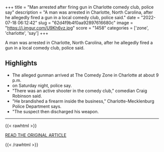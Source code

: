 +++
title = "Man arrested after firing gun in Charlotte comedy club, police say"
description = "A man was arrested in Charlotte, North Carolina, after he allegedly fired a gun in a local comedy club, police said."
date = "2022-07-18 06:12:42"
slug = "62d4f9b4f0aa92897616680c"
image = "https://i.imgur.com/U9Kh6vz.jpg"
score = "1458"
categories = ['zone', 'charlotte', 'say']
+++

A man was arrested in Charlotte, North Carolina, after he allegedly fired a gun in a local comedy club, police said.

## Highlights

- The alleged gunman arrived at The Comedy Zone in Charlotte at about 9 p.m.
- on Saturday night, police say.
- "There was an active shooter in the comedy club," comedian Craig Robinson said.
- "He brandished a firearm inside the business," Charlotte-Mecklenburg Police Department says.
- "The suspect then discharged his weapon.

---

{{< rawhtml >}}
  <p class="article-category">
    <a target="_blank" href="https://abcnews.go.com/US/man-arrested-firing-gun-charlotte-comedy-club-police/story?id=86958200">READ THE ORIGINAL ARTICLE</a>
  </p>
{{< /rawhtml >}}
